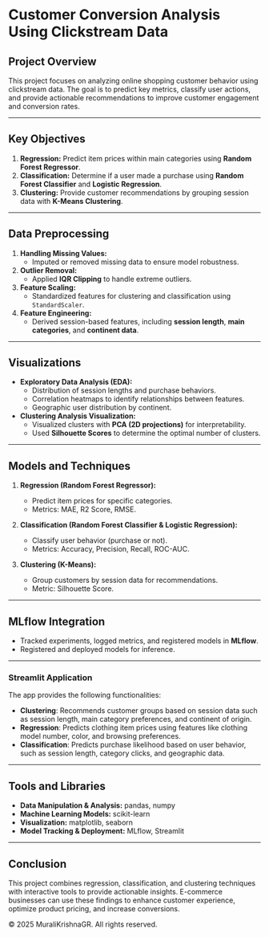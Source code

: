 # **Customer Conversion Analysis Using Clickstream Data**

## **Project Overview**
This project focuses on analyzing online shopping customer behavior using clickstream data. The goal is to predict key metrics, classify user actions, and provide actionable recommendations to improve customer engagement and conversion rates.

---

## **Key Objectives**
1. **Regression:** Predict item prices within main categories using **Random Forest Regressor**.
2. **Classification:** Determine if a user made a purchase using **Random Forest Classifier** and **Logistic Regression**.
3. **Clustering:** Provide customer recommendations by grouping session data with **K-Means Clustering**.

---

## **Data Preprocessing**
1. **Handling Missing Values:**
   - Imputed or removed missing data to ensure model robustness.
2. **Outlier Removal:**
   - Applied **IQR Clipping** to handle extreme outliers.
3. **Feature Scaling:**
   - Standardized features for clustering and classification using `StandardScaler`.
4. **Feature Engineering:**
   - Derived session-based features, including **session length**, **main categories**, and **continent data**.

---

## **Visualizations**
- **Exploratory Data Analysis (EDA):**
  - Distribution of session lengths and purchase behaviors.
  - Correlation heatmaps to identify relationships between features.
  - Geographic user distribution by continent.
- **Clustering Analysis Visualization:**
  - Visualized clusters with **PCA (2D projections)** for interpretability.
  - Used **Silhouette Scores** to determine the optimal number of clusters.

---

## **Models and Techniques**
1. **Regression (Random Forest Regressor):**
   - Predict item prices for specific categories.
   - Metrics: MAE, R2 Score, RMSE.

2. **Classification (Random Forest Classifier & Logistic Regression):**
   - Classify user behavior (purchase or not).
   - Metrics: Accuracy, Precision, Recall, ROC-AUC.

3. **Clustering (K-Means):**
   - Group customers by session data for recommendations.
   - Metric: Silhouette Score.

---

## **MLflow Integration**
- Tracked experiments, logged metrics, and registered models in **MLflow**.
- Registered and deployed models for inference.

---

### Streamlit Application

The app provides the following functionalities:

- **Clustering**: Recommends customer groups based on session data such as session length, main category preferences, and continent of origin.
- **Regression**: Predicts clothing item prices using features like clothing model number, color, and browsing preferences.
- **Classification**: Predicts purchase likelihood based on user behavior, such as session length, category clicks, and geographic data.

---

## **Tools and Libraries**
- **Data Manipulation & Analysis:** pandas, numpy
- **Machine Learning Models:** scikit-learn
- **Visualization:** matplotlib, seaborn
- **Model Tracking & Deployment:** MLflow, Streamlit


---

## **Conclusion**
This project combines regression, classification, and clustering techniques with interactive tools to provide actionable insights. E-commerce businesses can use these findings to enhance customer experience, optimize product pricing, and increase conversions.

© 2025 MuraliKrishnaGR. All rights reserved.

